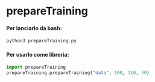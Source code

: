 # prepareTraining
#### Per lanciarlo da bash:
 ```bash
 python3 prepareTraining.py
 ```
#### Per usarlo come libreria:
```python
import prepareTraining
prepareTraining.prepareTraining("data", 100, 110, 30)
```

